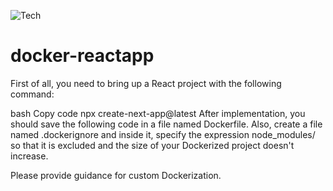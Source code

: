 ![Tech](https://img.shields.io/badge/versiondockerfile:1.0.10-blue)

# docker-reactapp

First of all, you need to bring up a React project with the following command:

bash
Copy code
npx create-next-app@latest
After implementation, you should save the following code in a file named Dockerfile. Also, create a file named .dockerignore and inside it, specify the expression node_modules/ so that it is excluded and the size of your Dockerized project doesn't increase.

Please provide guidance for custom Dockerization.
